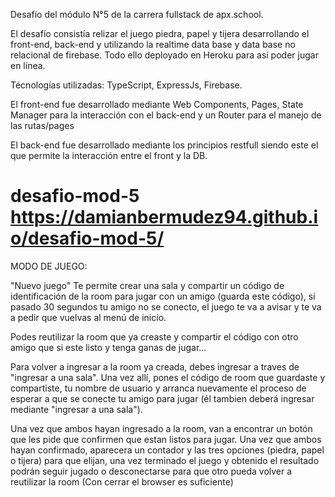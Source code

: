 Desafío del módulo N°5 de la carrera fullstack de apx.school.

El desafío consistía relizar el juego piedra, papel y tijera desarrollando el front-end, back-end y utilizando
la realtime data base y data base no relacional de firebase.
Todo ello deployado en Heroku para así poder jugar en línea.

Técnologías utilizadas: TypeScript, ExpressJs, Firebase.

El front-end fue desarrollado mediante Web Components, Pages, State Manager para la interacción con el back-end y un Router para el manejo de las rutas/pages

El back-end fue desarrollado mediante los principios restfull siendo este el que permite la interacción entre el front y la DB.

# desafio-mod-5  https://damianbermudez94.github.io/desafio-mod-5/

MODO DE JUEGO:

"Nuevo juego" Te permite crear una sala y compartir un código de identificación de la room para jugar con un amigo (guarda este código), si pasado 30 segundos tu amigo no se conecto, el juego te va a avisar y te va a pedir que vuelvas al menú de inicio.

Podes reutilizar la room que ya creaste y compartir el código con otro amigo que si este listo y tenga ganas de jugar...

Para volver a ingresar a la room ya creada, debes ingresar a traves de "ingresar a una sala". Una vez allí, pones el código de room que guardaste y compartiste, tu nombre de usuario y arranca nuevamente el proceso de esperar a que se conecte tu amigo para jugar (él tambien deberá ingresar mediante "ingresar a una sala").

Una vez que ambos hayan ingresado a la room, van a encontrar un botón que les pide que confirmen que estan listos para jugar. Una vez que ambos hayan confirmado, aparecera un contador y las tres opciones (piedra, papel o tijera) para que elijan, una vez terminado el juego y obtenido el resultado podrán seguir jugado o desconectarse para que otro pueda volver a reutilizar la room (Con cerrar el browser es suficiente)





